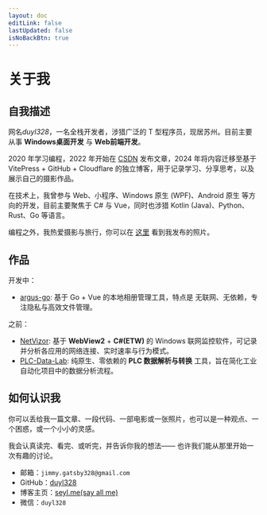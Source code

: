```yaml
---
layout: doc
editLink: false
lastUpdated: false
isNoBackBtn: true
---
```


# 关于我

## 自我描述

网名*duyl328*，一名全栈开发者，涉猎广泛的 T 型程序员，现居苏州。目前主要从事 **Windows桌面开发** 与 **Web前端开发**。

2020 年学习编程，2022 年开始在 [CSDN](https://blog.csdn.net/weixin_52235488?type=blog) 发布文章，2024 年将内容迁移至基于 VitePress +
GitHub + Cloudflare 的独立博客，用于记录学习、分享思考，以及展示自己的摄影作品。

在技术上，我曾参与 Web、小程序、Windows 原生 (WPF)、Android 原生 等方向的开发，目前主要聚焦于 C# 与 Vue，同时也涉猎 Kotlin (Java)、Python、
Rust、Go 等语言。

编程之外，我热爱摄影与旅行，你可以在 [这里](https://seyl.me/gallery) 看到我发布的照片。

[//]: # (> 人世间的所有智慧都在两个词中: `等待` 和 `希望`)

## 作品
开发中：

- [argus-go](https://github.com/duyl328/argus-go): 基于 Go + Vue 的本地相册管理工具，特点是 无联网、无依赖，专注隐私与高效文件管理。

之前：

- [NetVizor](https://github.com/duyl328/NetVizor): 基于 **WebView2** + **C#(ETW)** 的 Windows 联网监控软件，可记录并分析各应用的网络连接、实时速率与行为模式。
- [PLC-Data-Lab](https://github.com/duyl328/PLC-Data-Lab): 纯原生、零依赖的 **PLC 数据解析与转换** 工具，旨在简化工业自动化项目中的数据分析流程。

## 如何认识我
你可以丢给我一篇文章、一段代码、一部电影或一张照片，也可以是一种观点、一个困惑，或一个小小的灵感。

我会认真读完、看完、或听完，并告诉你我的想法——
也许我们能从那里开始一次有趣的讨论。

- 邮箱：`jimmy.gatsby328@gmail.com`
- GitHub：[duyl328](https://github.com/duyl328)
- 博客主页：[seyl.me(say all me)](https://seyl.me)
- 微信：`duyl328`
